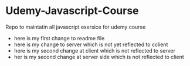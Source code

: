 # Udemy-Javascript-Course
Repo to maintatin all javascript exersice for udemy course
- here is my first change to readme file 
- here is my change to server which is not yet reflected to cclient 
- here is my second change at client which is not reflected to server 
- her is my second change at server side which is not reflected to client 
